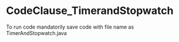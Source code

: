 # CodeClause_TimerandStopwatch
To run code mandatorily save code with file name as TimerAndStopwatch.java
